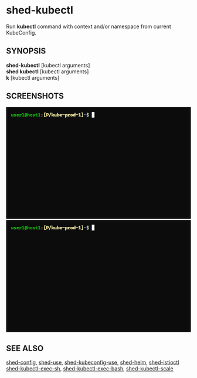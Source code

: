 # shed-kubectl

Run **kubectl** command with context and/or namespace from current KubeConfig.

## SYNOPSIS

**shed-kubectl** [kubectl arguments]\
**shed kubectl** [kubectl arguments]\
**k** [kubectl arguments]

## SCREENSHOTS

![shed-use-shed-kubectl](shed-use-shed-kubectl.gif "shed-use-shed-kubectl")
![shed-kubeconfig-use-shed-kubectl](shed-kubeconfig-use-shed-kubectl.gif "shed-kubeconfig-use-shed-kubectl")

## SEE ALSO

[shed-config](shed-config.md), [shed-use](shed-use.md), [shed-kubeconfig-use](shed-kubeconfig-use.md), [shed-helm](shed-helm.md), [shed-istioctl](shed-istioctl.md)\
[shed-kubectl-exec-sh](shed-kubectl-exec-sh.md), [shed-kubectl-exec-bash](shed-kubectl-exec-bash.md), [shed-kubectl-scale](shed-kubectl-scale.md)
